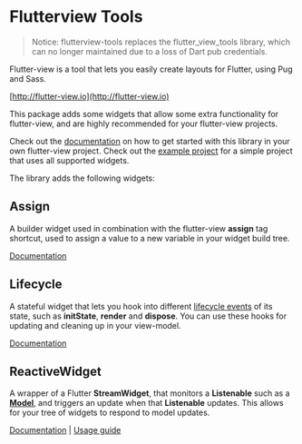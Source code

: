 # Flutterview Tools

> Notice: flutterview-tools replaces the flutter_view_tools library, which can no longer maintained due to a loss of Dart pub credentials.

Flutter-view is a tool that lets you easily create layouts for Flutter, using Pug and Sass.

[http://flutter-view.io](http://flutter-view.io)

This package adds some widgets that allow some extra functionality for flutter-view, and are highly recommended for your flutter-view projects.

Check out the [documentation](https://docs.flutter-view.io/get-started/installation#installing-flutter-view-tools) on how to get started with this library in your own flutter-view project.
Check out the [example project](./example) for a simple project that uses all supported widgets.

The library adds the following widgets:

## Assign

A builder widget used in combination with the flutter-view **assign** tag shortcut, used to assign a value to a new variable in your widget build tree.

[Documentation](https://docs.flutter-view.io/reference/tag-shortcuts#assign)

## Lifecycle

A stateful widget that lets you hook into different [lifecycle events](https://flutter.io/docs/development/ui/widgets-intro#responding-to-widget-lifecycle-events) of its state, such as **initState**, **render** and **dispose**. You can use these hooks for updating and cleaning up in your view-model.

[Documentation](https://docs.flutter-view.io/reference/tag-shortcuts#lifecycle)

## ReactiveWidget

A wrapper of a Flutter **StreamWidget**, that monitors a **Listenable** such as a **[Model](https://pub.dartlang.org/documentation/scoped_model/latest/scoped_model/Model-class.html)**, and triggers an update when that **Listenable** updates. This allows for your tree of widgets to respond to model updates.

[Documentation](https://docs.flutter-view.io/reference/tag-shortcuts#reactive)
| [Usage guide](https://docs.flutter-view.io/guide/writing-reactive-code)
